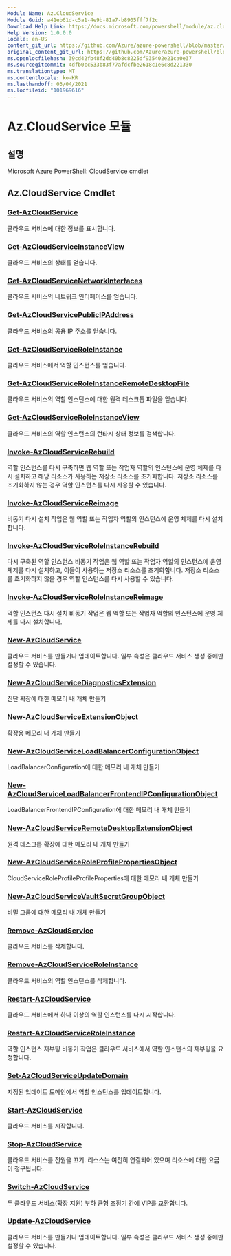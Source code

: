 ```yaml
---
Module Name: Az.CloudService
Module Guid: a41eb61d-c5a1-4e9b-81a7-b8905fff7f2c
Download Help Link: https://docs.microsoft.com/powershell/module/az.cloudservice
Help Version: 1.0.0.0
Locale: en-US
content_git_url: https://github.com/Azure/azure-powershell/blob/master/src/CloudService/help/Az.CloudService.md
original_content_git_url: https://github.com/Azure/azure-powershell/blob/master/src/CloudService/help/Az.CloudService.md
ms.openlocfilehash: 39cd42fb48f2dd40b8c8225df935402e21ca0e37
ms.sourcegitcommit: 4dfb0cc533b83f77afdcfbe2618c1e6c8d221330
ms.translationtype: MT
ms.contentlocale: ko-KR
ms.lasthandoff: 03/04/2021
ms.locfileid: "101969616"
---
```

# Az.CloudService 모듈
## 설명
Microsoft Azure PowerShell: CloudService cmdlet

## Az.CloudService Cmdlet
### [Get-AzCloudService](Get-AzCloudService.md)
클라우드 서비스에 대한 정보를 표시합니다.

### [Get-AzCloudServiceInstanceView](Get-AzCloudServiceInstanceView.md)
클라우드 서비스의 상태를 얻습니다.

### [Get-AzCloudServiceNetworkInterfaces](Get-AzCloudServiceNetworkInterfaces.md)
클라우드 서비스의 네트워크 인터페이스를 얻습니다.

### [Get-AzCloudServicePublicIPAddress](Get-AzCloudServicePublicIPAddress.md)
클라우드 서비스의 공용 IP 주소를 얻습니다.

### [Get-AzCloudServiceRoleInstance](Get-AzCloudServiceRoleInstance.md)
클라우드 서비스에서 역할 인스턴스를 얻습니다.

### [Get-AzCloudServiceRoleInstanceRemoteDesktopFile](Get-AzCloudServiceRoleInstanceRemoteDesktopFile.md)
클라우드 서비스의 역할 인스턴스에 대한 원격 데스크톱 파일을 얻습니다.

### [Get-AzCloudServiceRoleInstanceView](Get-AzCloudServiceRoleInstanceView.md)
클라우드 서비스의 역할 인스턴스의 런타시 상태 정보를 검색합니다.

### [Invoke-AzCloudServiceRebuild](Invoke-AzCloudServiceRebuild.md)
역할 인스턴스를 다시 구축하면 웹 역할 또는 작업자 역할의 인스턴스에 운영 체제를 다시 설치하고 해당 리소스가 사용하는 저장소 리소스를 초기화합니다.
저장소 리소스를 초기화하지 않는 경우 역할 인스턴스를 다시 사용할 수 있습니다.

### [Invoke-AzCloudServiceReimage](Invoke-AzCloudServiceReimage.md)
비동기 다시 설치 작업은 웹 역할 또는 작업자 역할의 인스턴스에 운영 체제를 다시 설치합니다.

### [Invoke-AzCloudServiceRoleInstanceRebuild](Invoke-AzCloudServiceRoleInstanceRebuild.md)
다시 구축된 역할 인스턴스 비동기 작업은 웹 역할 또는 작업자 역할의 인스턴스에 운영 체제를 다시 설치하고, 이들이 사용하는 저장소 리소스를 초기화합니다.
저장소 리소스를 초기화하지 않을 경우 역할 인스턴스를 다시 사용할 수 있습니다.

### [Invoke-AzCloudServiceRoleInstanceReimage](Invoke-AzCloudServiceRoleInstanceReimage.md)
역할 인스턴스 다시 설치 비동기 작업은 웹 역할 또는 작업자 역할의 인스턴스에 운영 체제를 다시 설치합니다.

### [New-AzCloudService](New-AzCloudService.md)
클라우드 서비스를 만들거나 업데이트합니다.
일부 속성은 클라우드 서비스 생성 중에만 설정할 수 있습니다.

### [New-AzCloudServiceDiagnosticsExtension](New-AzCloudServiceDiagnosticsExtension.md)
진단 확장에 대한 메모리 내 개체 만들기

### [New-AzCloudServiceExtensionObject](New-AzCloudServiceExtensionObject.md)
확장용 메모리 내 개체 만들기

### [New-AzCloudServiceLoadBalancerConfigurationObject](New-AzCloudServiceLoadBalancerConfigurationObject.md)
LoadBalancerConfiguration에 대한 메모리 내 개체 만들기

### [New-AzCloudServiceLoadBalancerFrontendIPConfigurationObject](New-AzCloudServiceLoadBalancerFrontendIPConfigurationObject.md)
LoadBalancerFrontendIPConfiguration에 대한 메모리 내 개체 만들기

### [New-AzCloudServiceRemoteDesktopExtensionObject](New-AzCloudServiceRemoteDesktopExtensionObject.md)
원격 데스크톱 확장에 대한 메모리 내 개체 만들기

### [New-AzCloudServiceRoleProfilePropertiesObject](New-AzCloudServiceRoleProfilePropertiesObject.md)
CloudServiceRoleProfileProfileProperties에 대한 메모리 내 개체 만들기

### [New-AzCloudServiceVaultSecretGroupObject](New-AzCloudServiceVaultSecretGroupObject.md)
비밀 그룹에 대한 메모리 내 개체 만들기

### [Remove-AzCloudService](Remove-AzCloudService.md)
클라우드 서비스를 삭제합니다.

### [Remove-AzCloudServiceRoleInstance](Remove-AzCloudServiceRoleInstance.md)
클라우드 서비스의 역할 인스턴스를 삭제합니다.

### [Restart-AzCloudService](Restart-AzCloudService.md)
클라우드 서비스에서 하나 이상의 역할 인스턴스를 다시 시작합니다.

### [Restart-AzCloudServiceRoleInstance](Restart-AzCloudServiceRoleInstance.md)
역할 인스턴스 재부팅 비동기 작업은 클라우드 서비스에서 역할 인스턴스의 재부팅을 요청합니다.

### [Set-AzCloudServiceUpdateDomain](Set-AzCloudServiceUpdateDomain.md)
지정된 업데이트 도메인에서 역할 인스턴스를 업데이트합니다.

### [Start-AzCloudService](Start-AzCloudService.md)
클라우드 서비스를 시작합니다.

### [Stop-AzCloudService](Stop-AzCloudService.md)
클라우드 서비스를 전원을 끄기.
리소스는 여전히 연결되어 있으며 리소스에 대한 요금이 청구됩니다.

### [Switch-AzCloudService](Switch-AzCloudService.md)
두 클라우드 서비스(확장 지원) 부하 균형 조정기 간에 VIP를 교환합니다.

### [Update-AzCloudService](Update-AzCloudService.md)
클라우드 서비스를 만들거나 업데이트합니다.
일부 속성은 클라우드 서비스 생성 중에만 설정할 수 있습니다.

